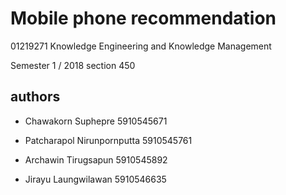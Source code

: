 # Mobile phone recommendation

01219271 Knowledge Engineering and Knowledge Management

Semester 1 / 2018 section 450

## authors

- Chawakorn		Suphepre			5910545671

- Patcharapol		Nirunpornputta		5910545761

- Archawin			Tirugsapun		5910545892

- Jirayu			Laungwilawan		5910546635
